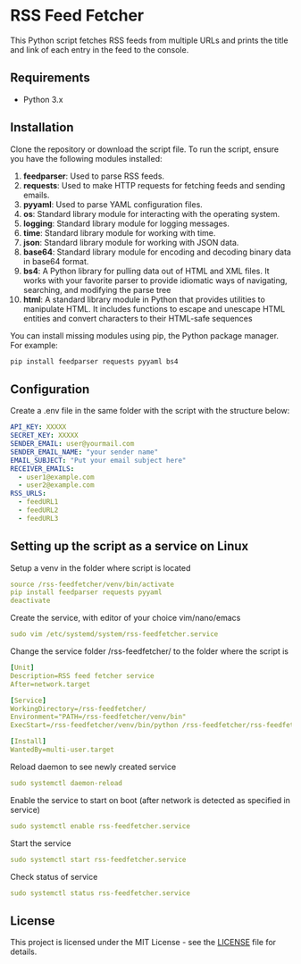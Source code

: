 # RSS Feed Fetcher

This Python script fetches RSS feeds from multiple URLs and prints the title and link of each entry in the feed to the console.

## Requirements

- Python 3.x

## Installation

Clone the repository or download the script file.
To run the script, ensure you have the following modules installed:

01. **feedparser**: Used to parse RSS feeds.
02. **requests**: Used to make HTTP requests for fetching feeds and sending emails.
03. **pyyaml**: Used to parse YAML configuration files.
04. **os**: Standard library module for interacting with the operating system.
05. **logging**: Standard library module for logging messages.
06. **time**: Standard library module for working with time.
07. **json**: Standard library module for working with JSON data.
08. **base64**: Standard library module for encoding and decoding binary data in base64 format.
09. **bs4**: A Python library for pulling data out of HTML and XML files. It works with your favorite parser to provide idiomatic ways of navigating, searching, and modifying the parse tree
10. **html**: A standard library module in Python that provides utilities to manipulate HTML. It includes functions to escape and unescape HTML entities and convert characters to their HTML-safe sequences

You can install missing modules using pip, the Python package manager. For example:

```bash
pip install feedparser requests pyyaml bs4
```

## Configuration

Create a .env file in the same folder with the script with the structure below:
```yaml
API_KEY: XXXXX
SECRET_KEY: XXXXX
SENDER_EMAIL: user@yourmail.com
SENDER_EMAIL_NAME: "your sender name"
EMAIL_SUBJECT: "Put your email subject here"
RECEIVER_EMAILS:
  - user1@example.com
  - user2@example.com
RSS_URLS:
  - feedURL1
  - feedURL2
  - feedURL3
```
## Setting up the script as a service on Linux
Setup a venv in the folder where script is located
```yaml
source /rss-feedfetcher/venv/bin/activate
pip install feedparser requests pyyaml
deactivate
```
Create the service, with editor of your choice vim/nano/emacs
```yaml
sudo vim /etc/systemd/system/rss-feedfetcher.service
```

Change the service folder /rss-feedfetcher/ to the folder where the script is
```yaml
[Unit]
Description=RSS feed fetcher service
After=network.target

[Service]
WorkingDirectory=/rss-feedfetcher/
Environment="PATH=/rss-feedfetcher/venv/bin"
ExecStart=/rss-feedfetcher/venv/bin/python /rss-feedfetcher/rss-feedfetcher.py

[Install]
WantedBy=multi-user.target
```

Reload daemon to see newly created service
```yaml
sudo systemctl daemon-reload
```
Enable the service to start on boot (after network is detected as specified in service)
```yaml
sudo systemctl enable rss-feedfetcher.service
```
Start the service
```yaml
sudo systemctl start rss-feedfetcher.service
```
Check status of service
```yaml
sudo systemctl status rss-feedfetcher.service
```



## License

This project is licensed under the MIT License - see the [LICENSE](LICENSE) file for details.
